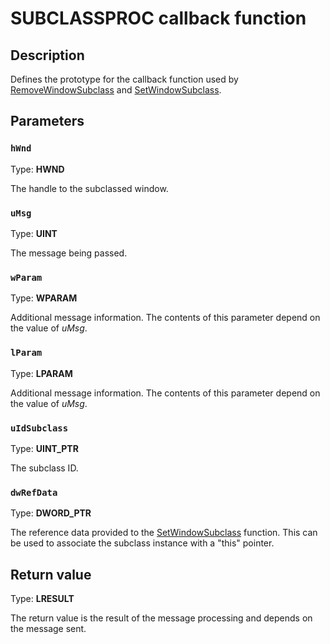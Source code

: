 # SUBCLASSPROC callback function

## Description

Defines the prototype for the callback function used by [RemoveWindowSubclass](https://learn.microsoft.com/windows/desktop/api/commctrl/nf-commctrl-removewindowsubclass) and [SetWindowSubclass](https://learn.microsoft.com/windows/desktop/api/commctrl/nf-commctrl-setwindowsubclass).

## Parameters

### `hWnd`

Type: **HWND**

The handle to the subclassed window.

### `uMsg`

Type: **UINT**

The message being passed.

### `wParam`

Type: **WPARAM**

Additional message information. The contents of this parameter depend on the value of *uMsg*.

### `lParam`

Type: **LPARAM**

Additional message information. The contents of this parameter depend on the value of *uMsg*.

### `uIdSubclass`

Type: **UINT_PTR**

The subclass ID.

### `dwRefData`

Type: **DWORD_PTR**

The reference data provided to the [SetWindowSubclass](https://learn.microsoft.com/windows/desktop/api/commctrl/nf-commctrl-setwindowsubclass) function. This can be used to associate the subclass instance with a "this" pointer.

## Return value

Type: **LRESULT**

The return value is the result of the message processing and depends on the message sent.